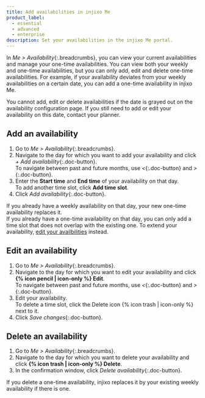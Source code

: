 ```yaml
---
title: Add availabilities in injixo Me
product_label:
  - essential
  - advanced
  - enterprise
description: Set your availabilities in the injixo Me portal.
---
```


In _Me > Availability_{:.breadcrumbs}, you can view your current availabilities and manage your one-time availabilities. You can view both your weekly and one-time availabilities, but you can only add, edit and delete one-time availabilities. For example, if your availability deviates from your weekly availabilities on a certain date, you can add a one-time availability in injixo Me.

You cannot add, edit or delete availabilities if the date is grayed out on the availability configuration page. If you still need to add or edit your availability on this date, contact your planner.

## Add an availability

1. Go to _Me > Availability_{:.breadcrumbs}.
2. Navigate to the day for which you want to add your availability and click _+ Add availability_{:.doc-button}.<br>To navigate between past and future months, use _<_{:.doc-button} and _>_{:.doc-button}.
3. Enter the **Start time** and **End time** of your availability on that day.<br>To add another time slot, click **Add time slot**.
4. Click _Add availability_{:.doc-button}.

If you already have a weekly availability on that day, your new one-time availability replaces it.<br>If you already have a one-time availability on that day, you can only add a time slot that does not overlap with the existing one. To extend your availability, [edit your availbilities](#edit-an-availability) instead.

## Edit an availability

1. Go to _Me > Availability_{:.breadcrumbs}.
2. Navigate to the day for which you want to edit your availability and click **{% icon pencil | icon-only %} Edit**.<br>To navigate between past and future months, use _<_{:.doc-button} and _>_{:.doc-button}.
3. Edit your availability.<br>To delete a time slot, click the Delete icon {% icon trash | icon-only %} next to it.
4. Click _Save changes_{:.doc-button}.

## Delete an availability

1. Go to _Me > Availability_{:.breadcrumbs}.
2. Navigate to the day for which you want to delete your availability and click **{% icon trash | icon-only %} Delete**.
3. In the confirmation window, click _Delete availability_{:.doc-button}.

If you delete a one-time availability, injixo replaces it by your existing weekly availability if there is one.